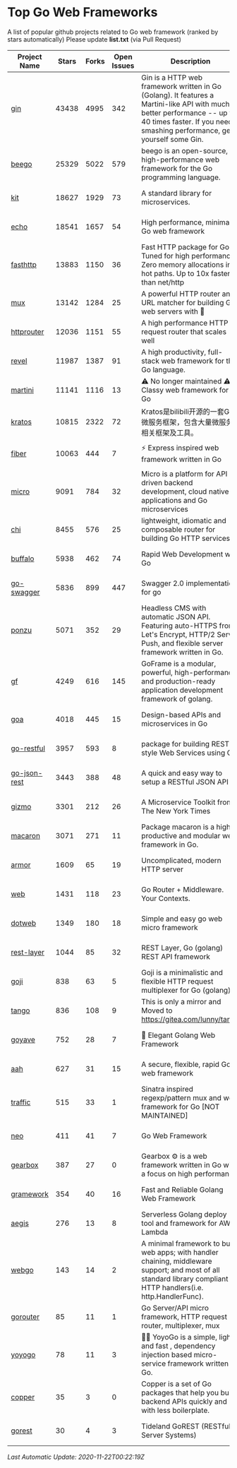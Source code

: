 # Top Go Web Frameworks
A list of popular github projects related to Go web framework (ranked by stars automatically)
Please update **list.txt** (via Pull Request)

| Project Name | Stars | Forks | Open Issues | Description | Last Commit |
| ------------ | ----- | ----- | ----------- | ----------- | ----------- |
| [gin](https://github.com/gin-gonic/gin) | 43438 | 4995 | 342 | Gin is a HTTP web framework written in Go (Golang). It features a Martini-like API with much better performance -- up to 40 times faster. If you need smashing performance, get yourself some Gin. | 2020-11-11 01:41:35 |
| [beego](https://github.com/astaxie/beego) | 25329 | 5022 | 579 | beego is an open-source, high-performance web framework for the Go programming language. | 2020-11-14 08:04:29 |
| [kit](https://github.com/go-kit/kit) | 18627 | 1929 | 73 | A standard library for microservices. | 2020-11-15 06:27:13 |
| [echo](https://github.com/labstack/echo) | 18541 | 1657 | 54 | High performance, minimalist Go web framework | 2020-11-20 12:38:34 |
| [fasthttp](https://github.com/valyala/fasthttp) | 13883 | 1150 | 36 | Fast HTTP package for Go. Tuned for high performance. Zero memory allocations in hot paths. Up to 10x faster than net/http | 2020-11-19 16:52:42 |
| [mux](https://github.com/gorilla/mux) | 13142 | 1284 | 25 | A powerful HTTP router and URL matcher for building Go web servers with 🦍 | 2020-09-12 19:20:56 |
| [httprouter](https://github.com/julienschmidt/httprouter) | 12036 | 1151 | 55 | A high performance HTTP request router that scales well | 2020-09-21 13:50:23 |
| [revel](https://github.com/revel/revel) | 11987 | 1387 | 91 | A high productivity, full-stack web framework for the Go language. | 2020-07-12 05:57:36 |
| [martini](https://github.com/go-martini/martini) | 11141 | 1116 | 13 | ⚠️ No longer maintained ⚠️  Classy web framework for Go | 2017-01-21 21:58:54 |
| [kratos](https://github.com/go-kratos/kratos) | 10815 | 2322 | 72 | Kratos是bilibili开源的一套Go微服务框架，包含大量微服务相关框架及工具。 | 2020-10-28 08:13:17 |
| [fiber](https://github.com/gofiber/fiber) | 10063 | 444 | 7 | ⚡️ Express inspired web framework written in Go | 2020-11-17 01:56:27 |
| [micro](https://github.com/micro/micro) | 9091 | 784 | 32 | Micro is a platform for API driven backend development, cloud native applications and Go microservices | 2020-11-20 16:51:56 |
| [chi](https://github.com/go-chi/chi) | 8455 | 576 | 25 | lightweight, idiomatic and composable router for building Go HTTP services | 2020-11-17 17:45:04 |
| [buffalo](https://github.com/gobuffalo/buffalo) | 5938 | 462 | 74 | Rapid Web Development w/ Go | 2020-11-11 14:35:36 |
| [go-swagger](https://github.com/go-swagger/go-swagger) | 5836 | 899 | 447 | Swagger 2.0 implementation for go | 2020-11-20 09:03:25 |
| [ponzu](https://github.com/ponzu-cms/ponzu) | 5071 | 352 | 29 | Headless CMS with automatic JSON API. Featuring auto-HTTPS from Let's Encrypt, HTTP/2 Server Push, and flexible server framework written in Go. | 2020-01-02 00:14:32 |
| [gf](https://github.com/gogf/gf) | 4249 | 616 | 145 | GoFrame is a modular, powerful, high-performance and production-ready application development framework of golang.  | 2020-11-21 06:08:29 |
| [goa](https://github.com/goadesign/goa) | 4018 | 445 | 15 | Design-based APIs and microservices in Go | 2020-11-16 01:10:49 |
| [go-restful](https://github.com/emicklei/go-restful) | 3957 | 593 | 8 | package for building REST-style Web Services using Go | 2020-11-10 21:14:31 |
| [go-json-rest](https://github.com/ant0ine/go-json-rest) | 3443 | 388 | 48 | A quick and easy way to setup a RESTful JSON API | 2017-09-13 04:12:08 |
| [gizmo](https://github.com/nytimes/gizmo) | 3301 | 212 | 26 | A Microservice Toolkit from The New York Times | 2020-08-25 21:02:25 |
| [macaron](https://github.com/go-macaron/macaron) | 3071 | 271 | 11 | Package macaron is a high productive and modular web framework in Go. | 2020-11-13 12:00:30 |
| [armor](https://github.com/labstack/armor) | 1609 | 65 | 19 | Uncomplicated, modern HTTP server | 2019-08-03 18:10:09 |
| [web](https://github.com/gocraft/web) | 1431 | 118 | 23 | Go Router + Middleware. Your Contexts. | 2019-02-07 15:06:52 |
| [dotweb](https://github.com/devfeel/dotweb) | 1349 | 180 | 18 | Simple and easy go web micro framework | 2020-08-11 09:38:36 |
| [rest-layer](https://github.com/rs/rest-layer) | 1044 | 85 | 32 | REST Layer, Go (golang) REST API framework | 2019-12-05 10:17:11 |
| [goji](https://github.com/goji/goji) | 838 | 63 | 5 | Goji is a minimalistic and flexible HTTP request multiplexer for Go (golang) | 2019-01-26 23:58:29 |
| [tango](https://github.com/lunny/tango) | 836 | 108 | 9 | This is only a mirror and Moved to https://gitea.com/lunny/tango | 2019-05-17 03:31:10 |
| [goyave](https://github.com/System-Glitch/goyave) | 752 | 28 | 7 | 🍐 Elegant Golang Web Framework | 2020-11-06 11:45:05 |
| [aah](https://github.com/go-aah/aah) | 627 | 31 | 15 | A secure, flexible, rapid Go web framework | 2020-09-02 02:31:20 |
| [traffic](https://github.com/gravityblast/traffic) | 515 | 33 | 1 | Sinatra inspired regexp/pattern mux and web framework for Go [NOT MAINTAINED] | 2015-11-26 21:31:07 |
| [neo](https://github.com/ivpusic/neo) | 411 | 41 | 7 | Go Web Framework | 2017-08-14 23:54:31 |
| [gearbox](https://github.com/gogearbox/gearbox) | 387 | 27 | 0 | Gearbox :gear: is a web framework written in Go with a focus on high performance | 2020-11-08 12:04:58 |
| [gramework](https://github.com/gramework/gramework) | 354 | 40 | 16 | Fast and Reliable Golang Web Framework | 2020-01-21 17:51:59 |
| [aegis](https://github.com/tmaiaroto/aegis) | 276 | 13 | 8 | Serverless Golang deploy tool and framework for AWS Lambda | 2019-07-28 17:59:41 |
| [webgo](https://github.com/bnkamalesh/webgo) | 143 | 14 | 2 | A minimal framework to build web apps; with handler chaining, middleware support; and most of all standard library compliant HTTP handlers(i.e. http.HandlerFunc). | 2020-07-14 17:20:04 |
| [gorouter](https://github.com/vardius/gorouter) | 85 | 11 | 1 | Go Server/API micro framework, HTTP request router, multiplexer, mux | 2020-09-26 23:58:41 |
| [yoyogo](https://github.com/yoyofx/yoyogo) | 78 | 11 | 3 | 🦄🌈 YoyoGo is a simple, light and fast , dependency injection based micro-service framework written in Go. | 2020-11-17 07:25:01 |
| [copper](https://github.com/tusharsoni/copper) | 35 | 3 | 0 | Copper is a set of Go packages that help you build backend APIs quickly and with less boilerplate. | 2020-09-14 13:55:44 |
| [gorest](https://github.com/tideland/gorest) | 30 | 4 | 3 | Tideland GoREST (RESTful Server Systems) | 2017-11-10 13:00:37 |

*Last Automatic Update: 2020-11-22T00:22:19Z*
